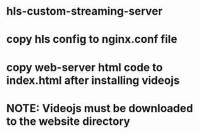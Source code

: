 # hls-custom-streaming-server
# copy hls config to nginx.conf file
# copy web-server html code to index.html after installing videojs
# NOTE: Videojs must be downloaded to the website directory
